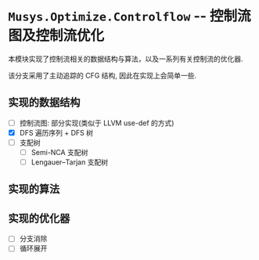 # `Musys.Optimize.Controlflow` -- 控制流图及控制流优化

本模块实现了控制流相关的数据结构与算法，以及一系列有关控制流的优化器.

该分支采用了主动追踪的 CFG 结构, 因此在实现上会简单一些.

## 实现的数据结构

- [ ] 控制流图: 部分实现(类似于 LLVM use-def 的方式)
- [x] DFS 遍历序列 + DFS 树
- [ ] 支配树
  - [ ] Semi-NCA 支配树
  - [ ] Lengauer–Tarjan 支配树

## 实现的算法

## 实现的优化器

- [ ] 分支消除
- [ ] 循环展开